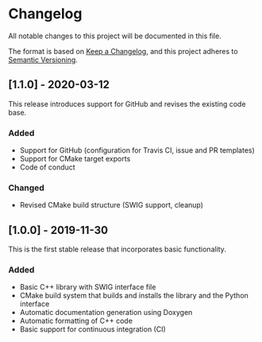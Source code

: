# Changelog

All notable changes to this project will be documented in this file.

The format is based on
[Keep a Changelog](https://keepachangelog.com/en/1.0.0/),
and this project adheres to
[Semantic Versioning](https://semver.org/spec/v2.0.0.html).

## [1.1.0] - 2020-03-12

This release introduces support for GitHub and revises the existing code
base.

### Added
 - Support for GitHub (configuration for Travis CI, issue and PR templates)
 - Support for CMake target exports
 - Code of conduct

### Changed
 - Revised CMake build structure (SWIG support, cleanup)

## [1.0.0] - 2019-11-30

This is the first stable release that incorporates basic functionality.

### Added
 - Basic C++ library with SWIG interface file
 - CMake build system that builds and installs the library and the Python
   interface
 - Automatic documentation generation using Doxygen
 - Automatic formatting of C++ code
 - Basic support for continuous integration (CI)
